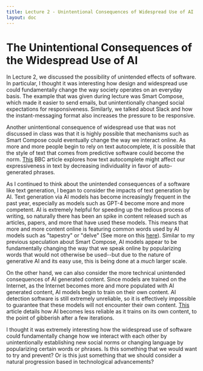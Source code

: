 ```yaml
---
title: Lecture 2 - Unintentional Consequences of Widespread Use of AI
layout: doc
---
```


# The Unintentional Consequences of the Widespread Use of AI

In Lecture 2, we discussed the possibility of unintended effects of software. In particular, I thought it was interesting how design and widespread use could fundamentally change the way society operates on an everyday basis. The example that was given during lecture was Smart Compose, which made it easier to send emails, but unintentionally changed social expectations for responsiveness. Similarly, we talked about Slack and how the instant-messaging format also increases the pressure to be responsive.

Another unintentional consequence of widespread use that was not discussed in class was that it is highly possible that mechanisms such as Smart Compose could eventually change the way we interact online. As more and more people begin to rely on text autocomplete, it is possible that the style of text that comes from predictive software could become the norm. [This](https://www.bbc.com/future/article/20190812-how-ai-powered-predictive-text-affects-your-brain) BBC article explores how text autocomplete might affect our expressiveness in text by decreasing individuality in favor of auto-generated phrases.

As I continued to think about the unintended consequences of a software like text generation, I began to consider the impacts of text generation by AI. Text generation via AI models has become increasingly frequent in the past year, especially as models such as GPT-4 become more and more competent. AI is extremely helpful for speeding up the tedious process of writing, so naturally there has been an spike in content released such as articles, papers, and more that have used these models. This means that more and more content online is featuring common words used by AI models such as "tapestry" or "delve" (See more on this [here](https://aiphrasefinder.com/common-ai-words/)). Similar to my previous speculation about Smart Compose, AI models appear to be fundamentally changing the way that we speak online by popularizing words that would not otherwise be used--but due to the nature of generative AI and its easy use, this is being done at a _much_ larger scale.

On the other hand, we can also consider the more technical unintended consequences of AI generated content. Since models are trained on the Internet, as the Internet becomes more and more populated with AI generated content, AI models begin to train on their own content. AI detection software is still extremely unreliable, so it is effectively impossible to guarantee that these models will not encounter their own content. [This](https://www.scientificamerican.com/article/ai-generated-data-can-poison-future-ai-models/) article details how AI becomes less reliable as it trains on its own content, to the point of gibberish after a few iterations.

I thought it was extremely interesting how the widespread use of software could fundamentally change how we interact with each other by unintentionally establishing new social norms or changing language by popularizing certain words or phrases. Is this something that we would want to try and prevent? Or is this just something that we should consider a natural progression based in technological advancements?
